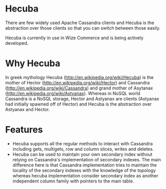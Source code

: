 Hecuba
======

There are few widely used Apache Cassandra clients and Hecuba is the abstraction over those clients so that you can switch between those easily.

Hecuba is currently in use in Wize Commerce and is being actively developed. 

Why Hecuba
==========
In greek mythology Hecuba (http://en.wikipedia.org/wiki/Hecuba) is the mother of Hector (http://en.wikipedia.org/wiki/Hector) and Cassandra (http://en.wikipedia.org/wiki/Cassandra) and grand mother of Asytanax (http://en.wikipedia.org/wiki/Astyanax). Whereas in NoSQL world Cassandra is a NoSQL storage, Hector and Astyanax are clients (Astyanax had initially spawned off of Hector) and Hecuba is the abstraction over Astyanax and Hector.    

Features
========

 - Hecuba supports all the regular methods to interact with Cassandra including gets, multigets, row and column slices, writes and deletes. 
 - Hecuba can be used to maintain your own secondary index without relying on Cassandra's implementation of secondary indexes. The main difference here is that Cassandra implementation tries to maintain the locality of the secondary indexes with the knowledge of the topology whereas hecuba implementation consider secondary index as another independent column family with pointers to the main table. 

 
